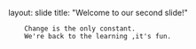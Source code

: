 layout: slide
title: "Welcome to our second slide!"
        
        Change is the only constant.
        We're back to the learning ,it's fun.
